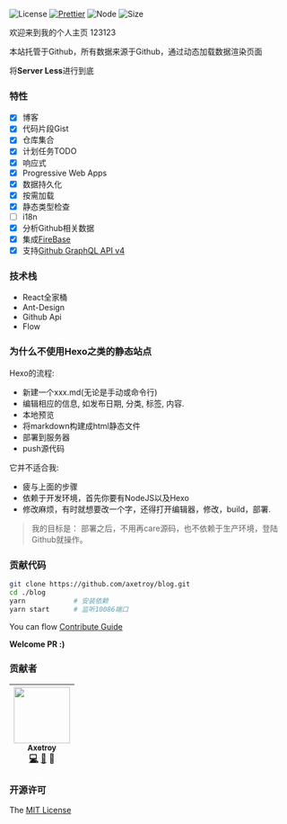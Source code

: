 ![License](https://img.shields.io/badge/license-MIT-green.svg)
[![Prettier](https://img.shields.io/badge/Code%20Style-Prettier-green.svg)](https://github.com/prettier/prettier)
![Node](https://img.shields.io/badge/node-%3E=6.0-blue.svg?style=flat-square)
![Size](https://github-size-badge.herokuapp.com/axetroy/blog.svg)

欢迎来到我的个人主页 123123

本站托管于Github，所有数据来源于Github，通过动态加载数据渲染页面

将**Server Less**进行到底

### 特性

- [x] 博客
- [x] 代码片段Gist
- [x] 仓库集合
- [x] 计划任务TODO
- [x] 响应式
- [x] Progressive Web Apps
- [x] 数据持久化
- [x] 按需加载
- [x] 静态类型检查
- [ ] i18n
- [x] 分析Github相关数据
- [x] 集成[FireBase](https://firebase.google.com/)
- [x] 支持[Github GraphQL API v4](https://developer.github.com/v4/)

### 技术栈

- React全家桶
- Ant-Design
- Github Api
- Flow

### 为什么不使用Hexo之类的静态站点

Hexo的流程: 

- 新建一个xxx.md(无论是手动或命令行)
- 编辑相应的信息, 如发布日期, 分类, 标签, 内容. 
- 本地预览
- 将markdown构建成html静态文件
- 部署到服务器
- push源代码

它并不适合我: 

- 疲与上面的步骤
- 依赖于开发环境，首先你要有NodeJS以及Hexo
- 修改麻烦，有时就想要改一个字，还得打开编辑器，修改，build，部署.

> 我的目标是：
> 部署之后，不用再care源码，也不依赖于生产环境，登陆Github就操作。

### 贡献代码

```bash
git clone https://github.com/axetroy/blog.git
cd ./blog
yarn            # 安装依赖
yarn start      # 监听10086端口
```

You can flow [Contribute Guide](https://github.com/axetroy/blog/blob/master/contributing.md)

**Welcome PR :)**

### 贡献者

<!-- ALL-CONTRIBUTORS-LIST:START - Do not remove or modify this section -->
| [<img src="https://avatars1.githubusercontent.com/u/9758711?v=3" width="100px;"/><br /><sub>Axetroy</sub>](http://axetroy.github.io)<br />[💻](https://github.com/axetroyanti-redirect/anti-redirect/commits?author=axetroy) [🐛](https://github.com/axetroyanti-redirect/anti-redirect/issues?q=author%3Aaxetroy) 🎨 |
| :---: |
<!-- ALL-CONTRIBUTORS-LIST:END -->

### 开源许可

The [MIT License](https://github.com/axetroy/blog/blob/master/LICENSE)